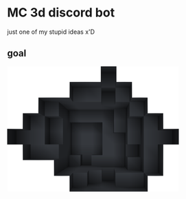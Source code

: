 # MC 3d discord bot

just one of my stupid ideas x'D

## goal

<img src = "img/objectif.png" alt = "objectif">
